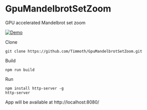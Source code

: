 # GpuMandelbrotSetZoom
GPU accelerated Mandelbrot set zoom

[![Demo](https://img.shields.io/badge/live-demo-green?style=flat-square)](https://timmoth.com/showcase/CFyEsKacdEOAL0QK1PwfRQ)

Clone
```
git clone https://github.com/Timmoth/GpuMandelbrotSetZoom.git
```
Build
```
npm run build
```
Run 
```
npm install http-server -g
http-server
```
App will be available at http://localhost:8080/
